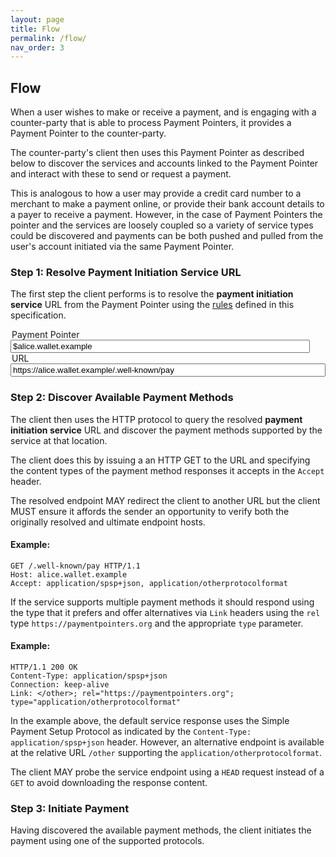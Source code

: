 ```yaml
---
layout: page
title: Flow
permalink: /flow/
nav_order: 3
---
```

## Flow

When a user wishes to make or receive a payment, and is engaging with a counter-party that is able to process Payment Pointers, it provides a Payment Pointer to the counter-party.

The counter-party's client then uses this Payment Pointer as described below to discover the services and accounts linked to the Payment Pointer and interact with these to send or request a payment.

This is analogous to how a user may provide a credit card number to a merchant to make a payment online, or provide their bank account details to a payer to receive a payment. However, in the case of Payment Pointers the pointer and the services are loosely coupled so a variety of service types could be discovered and payments can be both pushed and pulled from the user's account initiated via the same Payment Pointer.

### Step 1: Resolve Payment Initiation Service URL

The first step the client performs is to resolve the **payment initiation service** URL from the Payment Pointer using the [rules](/syntax-resolution) defined in this specification.

<div class="mx-auto d-flex" style="flex: 1 100%; flex-wrap: wrap">
  <div class="d-flex" style="flex: 1 auto;">
    <div class="mx-auto" style="flex: 1 100%; flex-wrap: wrap">
      <legend for="pp-input" class="fs-1">Payment Pointer</legend>
      <input class="p-2 fs-4 bg-green-100 text-grey-lt-000" style="width: 95%" type="text" id="pp-input" value="$alice.wallet.example" />
    </div>
    <div class="mx-auto" style="flex: 1 100%; flex-wrap: wrap">
      <legend for="url-input" class="fs-1">URL</legend>
      <input class="p-2 fs-4 bg-green-100 text-grey-lt-000" style="width: 100%" type="text" id="url-input" value="https://alice.wallet.example/.well-known/pay" />
    </div>
  </div>
  <label id="error" class="label label-red mt-2 d-none mx-auto"></label>
</div>

### Step 2: Discover Available Payment Methods

The client then uses the HTTP protocol to query the resolved **payment initiation service** URL and discover the payment methods supported by the service at that location.

The client does this by issuing a an HTTP GET to the URL and specifying the content types of the payment method responses it accepts in the `Accept` header.

The resolved endpoint MAY redirect the client to another URL but the client MUST ensure it affords the sender an opportunity to verify both the originally resolved and ultimate endpoint hosts.

#### Example:

```http
GET /.well-known/pay HTTP/1.1
Host: alice.wallet.example
Accept: application/spsp+json, application/otherprotocolformat
```

If the service supports multiple payment methods it should respond using the type that it prefers and offer alternatives via `Link` headers using the `rel` type `https://paymentpointers.org` and the appropriate `type` parameter.


#### Example:

```http
HTTP/1.1 200 OK
Content-Type: application/spsp+json
Connection: keep-alive
Link: </other>; rel="https://paymentpointers.org"; type="application/otherprotocolformat"
```

In the example above, the default service response uses the Simple Payment Setup Protocol as indicated by the `Content-Type: application/spsp+json` header. However, an alternative endpoint is available at the relative URL `/other` supporting the `application/otherprotocolformat`.

The client MAY probe the service endpoint using a `HEAD` request instead of a `GET` to avoid downloading the response content.

### Step 3: Initiate Payment

Having discovered the available payment methods, the client initiates the payment using one of the supported protocols.

<script src="/assets/js/paymentpointer.js"></script>
<script>
  function toggleError(msg) {
    const error = document.getElementById('error');
    if(msg) {
      error.innerHTML = msg;
      error.classList.add('d-block');
      error.classList.remove('d-none');
    } else {
      error.innerHTML = '';
      error.classList.add('d-none');
      error.classList.remove('d-block');
    }
  }
  document.getElementById('url-input').addEventListener('keyup', (event) => {
    const url = event.srcElement.value;
    try {
      if(url.length > 8) {
        const pp = createPaymentPointer(url);
        document.getElementById('pp-input').value = pp;
      }
      toggleError();
    } catch (e) {
      toggleError(e.message);
    }
  });
  document.getElementById('pp-input').addEventListener('keyup', (event) => {
    const pp = event.srcElement.value;
    try {
      if(pp.length > 3) {
        const url = resolveUrl(pp);
        document.getElementById('url-input').value = url;
      }
      toggleError();
    } catch (e) {
      toggleError(e.message);
    }
  });
</script>
